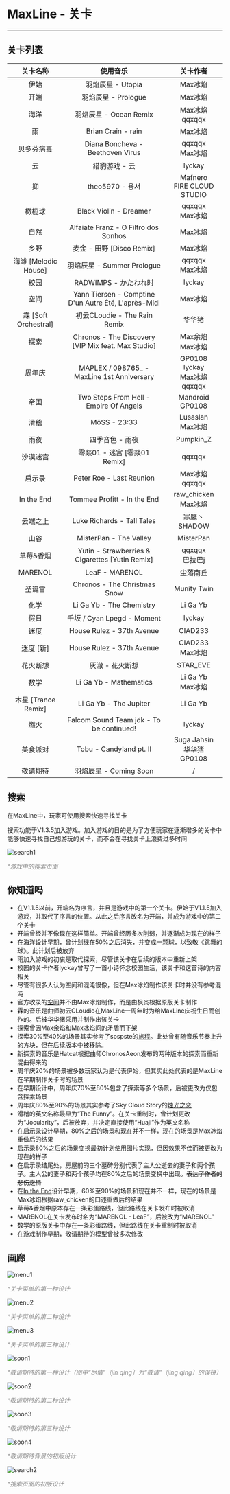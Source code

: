 # MaxLine - 关卡
*****
## 关卡列表

|         关卡名称         |                         使用音乐                         |                  关卡作者                  |
|:--------------------:|:----------------------------------------------------:|:--------------------------------------:|
|          伊始          |                    羽焰辰星 - Utopia                     |                 Max冰焰                  |
|          开端          |                   羽焰辰星 - Prologue                    |                 Max冰焰                  |
|          海洋          |                  羽焰辰星 - Ocean Remix                  |            Max冰焰<br/>qqxqqx            |
|          雨           |                  Brian Crain - rain                  |                 Max冰焰                  |
|        贝多芬病毒         |           Diana Boncheva - Beethoven Virus           |            qqxqqx<br/>Max冰焰            |
|          云           |                       猎豹游戏 - 云                       |                 lyckay                 |
|          抑           |                    theo5970 - 용서                     |     Mafnero<br/>FIRE CLOUD STUDIO      |
|         橄榄球          |                Black Violin - Dreamer                |            qqxqqx<br/>Max冰焰            |
|          自然          |         Alfaiate Franz - O Filtro dos Sonhos         |                 Max冰焰                  |
|          乡野          |                麦金 - 田野 [Disco Remix]                 |                 Max冰焰                  |
| 海滩 \[Melodic House]  |                羽焰辰星 - Summer Prologue                |            qqxqqx<br/>Max冰焰            |
|          校园          |                   RADWIMPS - かたわれ时                   |                 lyckay                 |
|          空间          | Yann Tiersen - Comptine D'un Autre Été, L'après-Midi |                 Max冰焰                  |
| 霖 \[Soft Orchestral] |              初云CLoudie - The Rain Remix              |                  华华猪                   |
|          探索          |  Chronos - The Discovery [VIP Mix feat. Max Studio]  |            Max余焰<br/>Max冰焰             |
|         周年庆          |      MAPLEX / 098765_ - MaxLine 1st Anniversary      | GP0108<br/>lyckay<br/>Max冰焰<br/>qqxqqx |
|          帝国          |        Two Steps From Hell - Empire Of Angels        |          Mandroid<br/>GP0108           |
|          滑稽          |                     MöSS - 23:33                     |           Lusaslan<br/>Max冰焰           |
|          雨夜          |                      四季音色 - 雨夜                       |               Pumpkin_Z                |
|         沙漠迷宫         |                零燚01 - 迷宫 [零燚01 Remix]                |                 qqxqqx                 |
|         启示录          |               Peter Roe - Last Reunion               |            Max冰焰<br/>qqxqqx            |
|      In the End      |             Tommee Profitt - In the End              |         raw_chicken<br/>Max冰焰          |
|         云端之上         |              Luke Richards - Tall Tales              |               寒鹰丶SHADOW                |
|          山谷          |                MisterPan - The Valley                |               MisterPan                |
|        草莓&香烟         |   Yutin - Strawberries & Cigarettes [Yutin Remix]    |            qqxqqx<br/>巴拉巴j             |
|       MARENOL        |                    LeaF - MARENOL                    |                  尘落南丘                  |
|         圣诞雪          |             Chronos - The Christmas Snow             |              Munity Twin               |
|          化学          |               Li Ga Yb - The Chemistry               |                Li Ga Yb                |
|          假日          |               千坂 / Cyan Lpegd - Moment               |                 lyckay                 |
|          迷度          |              House Rulez - 37th Avenue               |                CIAD233                 |
|       迷度 \[新]        |              House Rulez - 37th Avenue               |          CIAD233  <br/>Max冰焰           |
|         花火断想         |                      灰澈 - 花火断想                       |                STAR_EVE                |
|          数学          |                Li Ga Yb - Mathematics                |           Li Ga Yb<br/>Max冰焰           |
|  木星 \[Trance Remix]  |                Li Ga Yb - The Jupiter                |                Li Ga Yb                |
|          燃火          |       Falcom Sound Team jdk - To be continued!       |                 lyckay                 |
|         美食派对         |               Tobu - Candyland pt. II                |     Suga Jahsin<br/>华华猪<br/>GP0108     |
|         敬请期待         |                  羽焰辰星 - Coming Soon                  |                   /                    |

## 搜索
在MaxLine中，玩家可使用搜索快速寻找关卡

搜索功能于V1.3.5加入游戏。加入游戏的目的是为了方便玩家在逐渐增多的关卡中能够快速寻找自己想游玩的关卡，而不会在寻找关卡上浪费过多时间

![search1](img/search1.png)
<body>
    <span style="color: #888888; ">
        <i>
            ^游戏中的搜索页面
        </i>
    </span>
</body>

## 你知道吗
* 在V1.1.5以前，开端名为序言，并且是游戏中的第一个关卡。伊始于V1.1.5加入游戏，并取代了序言的位置。从此之后序言改名为开端，并成为游戏中的第二个关卡
* 开端曾经并不像现在这样简单。开端曾经历多次削弱，并逐渐成为现在的样子
* 在海洋设计早期，曾计划线在50%之后消失，并变成一颗球，以致敬《跳舞的球》。此计划后被放弃
* 雨加入游戏的初衷是取代探索，尽管该关卡在后续的版本中重新上架
* 校园的关卡作者lyckay曾写了一首小诗怀念校园生活，该关卡和这首诗的内容相关
* 尽管有很多人认为空间和混沌很像，但在Max冰焰制作该关卡时并没有参考混沌
* 官方收录的[空间](https://www.bilibili.com/video/BV1Ex4y117sm)并不由Max冰焰制作，而是由枫炎根据原版关卡制作
* 霖的音乐是曲师初云CLoudie在MaxLine一周年时为给MaxLine庆祝生日而创作的。后被华华猪采用并制作出该关卡
* 探索曾因Max余焰和Max冰焰间的矛盾而下架
* 探索30%至40%的场景其实参考了spspste的[旅程](https://www.bilibili.com/video/BV18x411Z7ZB)。此处曾有随音乐节奏上升的方块，但在后续版本中被移除。
* 新探索的音乐是Hatcat根据曲师ChronosAeon发布的两种版本的探索而重新混曲得来的
* 周年庆20%的场景被多数玩家认为是代表伊始，但其实此处代表的是MaxLine在早期制作关卡时的场景
* 在早期设计中，周年庆70%至80%包含了探索等多个场景，后被更改为仅包含探索场景
* 周年庆80%至90%的场景其实参考了Sky Cloud Story的[烛光之恋](https://www.bilibili.com/video/BV1Zi4y1K7az)
* 滑稽的英文名称最早为“The Funny”。在关卡重制时，曾计划更改为“Jocularity”，后被放弃，并决定直接使用“Huaji”作为英文名称
* 在[启示录](https://www.bilibili.com/video/BV1uv411678R)设计早期，80%之后的场景和现在并不一样，现在的场景是Max冰焰重做后的结果
* 启示录80%之后的场景变换最初计划使用图片实现，但因效果不佳而被更改为现在的样子
* 在启示录结尾处，房屋前的三个墓碑分别代表了主人公逝去的妻子和两个孩子。主人公的妻子和两个孩子均在80%之后的场景变换中出现。~~表达了作者的悲伤之情~~
* 在[In the End](https://www.bilibili.com/video/BV1qN41197MR)设计早期，60%至90%的场景和现在并不一样，现在的场景是Max冰焰根据raw_chicken的口述重做后的结果
* 草莓&香烟中原本存在一条彩蛋路线，但此路线在关卡发布时被取消
* MARENOL在关卡发布时名为“MARENOL - LeaF”，后被改为“MARENOL”
* 数学的原版关卡中存在一条彩蛋路线，但此路线在关卡重制时被取消
* 在游戏制作早期，敬请期待的模型曾被多次修改

## 画廊
![menu1](img/menu1.png)
<body>
    <span style="color: #888888; ">
        <i>
            ^关卡菜单的第一种设计
        </i>
    </span>
</body>

![menu2](img/menu2.png)
<body>
    <span style="color: #888888; ">
        <i>
            ^关卡菜单的第二种设计
        </i>
    </span>
</body>

![menu3](img/menu3.png)
<body>
    <span style="color: #888888; ">
        <i>
            ^关卡菜单的第三种设计
        </i>
    </span>
</body>

![soon1](img/soon1.png)
<body>
    <span style="color: #888888; ">
        <i>
            ^敬请期待的第一种设计（图中“尽情”〔jin qing〕为“敬请”〔jing qing〕的误拼）
        </i>
    </span>
</body>

![soon2](img/soon2.png)
<body>
    <span style="color: #888888; ">
        <i>
            ^敬请期待的第二种设计
        </i>
    </span>
</body>

![soon3](img/soon3.png)
<body>
    <span style="color: #888888; ">
        <i>
            ^敬请期待的第三种设计
        </i>
    </span>
</body>

![soon4](img/soon4.jpg)
<body>
    <span style="color: #888888; ">
        <i>
            ^敬请期待背景的初版设计
        </i>
    </span>
</body>

![search2](img/search2.png)
<body>
    <span style="color: #888888; ">
        <i>
            ^搜索页面的初版设计
        </i>
    </span>
</body>